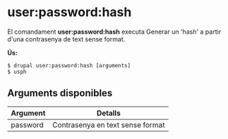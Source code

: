 # user:password:hash
El comandament **user:password:hash** executa Generar un 'hash' a partir d'una contrasenya de text sense format.

**Ús:**
```
$ drupal user:password:hash [arguments] 
$ usph  
```

## Arguments disponibles
Argument | Detalls
---------|-------------
password | Contrasenya en text sense format
